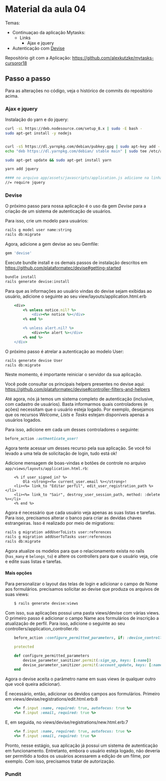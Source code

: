 # Material da aula 04

Temas:
* Continuaçao da aplicação Mytasks:
  * Links
	* Ajax e jquery
* Autenticação com [Devise](https://github.com/plataformatec/devise)

Repositório git com a Aplicação: https://github.com/alexkutzke/mytasks-cursoror18

## Passo a passo

Para as alterações no código, veja o histórico de commits do repositório acima.

### Ajax e jquery

Instalação do yarn e do jquery:

```bash
curl -sL https://deb.nodesource.com/setup_8.x | sudo -E bash -
sudo apt-get install -y nodejs


curl -sS https://dl.yarnpkg.com/debian/pubkey.gpg | sudo apt-key add -
echo "deb https://dl.yarnpkg.com/debian/ stable main" | sudo tee /etc/apt/sources.list.d/yarn.list

sudo apt-get update && sudo apt-get install yarn

yarn add jquery

#### no arquivo app/assets/javascripts/application.js adicione na linha 15
//= require jquery
```

### Devise

O próximo passo para nossa aplicação é o uso da gem *Devise* para a criação
de um sistema de autenticação de usuários.

Para isso, crie um modelo para usuários:

```bash
rails g model user name:string
rails db:migrate
```

Agora, adicione a gem devise ao seu Gemfile:

```ruby
gem 'devise'
```

Execute bundle install e os demais passos de instalação descritos em
https://github.com/plataformatec/devise#getting-started

```bash
bundle install
rails generate devise:install
```

Para que as informações ao usuário vindas do devise sejam exibidas ao usuário,
adicione o seguinte ao seu view/layouts/application.html.erb

```ruby
	<div>
		<% unless notice.nil? %>
			<div><%= notice %></div>
		<% end %>

		<% unless alert.nil? %>
			<div><%= alert %></div>
		<% end %>
	</div>
```

O próximo passo é atrelar a autenticação ao modelo User:

```bash
rails generate devise User
rails db:migrate
```

Neste momento, é importante reiniciar o servidor da sua aplicação.

Você pode consultar os principais helpers presentes no devise aqui:
https://github.com/plataformatec/devise#controller-filters-and-helpers

Até agora, nós já temos um sistema completo de autenticação (inclusive,
com cadastro de usuários). Basta informarmos quais controladores (e ações)
necessitam que o usuário esteja logado. Por exemplo, desejamos que
os recursos *Welcome*, *Lists* e *Tasks* estejam disponíveis apenas
a usuários logados.

Para isso, adicione em cada um desses controladores o seguinte:

```ruby
before_action :authenticate_user!
```

Agora tente acessar um desses recurso pela sua aplicação. Se você foi levado
a uma tela de solicitação de login, tudo está ok!

Adicione mensagem de boas-vindas e botões de controle no arquivo `app/views/layouts/application.html.rb`:
```erb
	<% if user_signed_in? %>
		Olá <strong><%= current_user.email %></strong>!
	<li><%= link_to "Editar perfil", edit_user_registration_path %></li>
	<li><%= link_to "Sair", destroy_user_session_path, method: :delete %></li>
	<% end %>
```

Agora é necessário que cada usuário veja apenas as suas listas e tarefas. Para isso, precisamos alterar o banco para criar as devidas chaves estrangeiras. Isso é realizado por meio de migrations:

```bash
rails g migration addUserToLists user:references
rails g migration addUserToTasks user:references
rails db:migrate
```

Agora atualize os modelos para que o relacionamento exista no rails (`has_many` e `belongs_to`) e altere os controllers para que o usuário veja, crie e edite suas listas e tarefas.

#### Mais opções

Para personalizar o layout das telas de login e adicionar o campo
de Nome aos formulários. precisamos solicitar ao devise que produza
os arquivos de suas views:

```bash
	$ rails generate devise:views
```

Com isso, sua aplicações possui uma pasta views/devise com várias views.
O primeiro passo é adicionar o campo Name aos formulários de inscrição a atualização
de perfil. Para isso, adicione o seguinte ao seu controllers/application_controller.rb:

```ruby
	before_action :configure_permitted_parameters, if: :devise_controller?

	protected

	def configure_permitted_parameters
		devise_parameter_sanitizer.permit(:sign_up, keys: [:name])
		devise_parameter_sanitizer.permit(:account_update, keys: [:name])
	end
```

Agora o devise aceita o parâmetro name em suas views (e qualquer outro que
você queira adicionar).

É necessário, então, adicionar os devidos campos aos formulários. Primeiro em
views/devise/registrations/edit.html.erb:8

```ruby
	<%= f.input :name, required: true, autofocus: true %>
	<%= f.input :email, required: true %>
```

E, em seguida, no views/devise/registrations/new.html.erb:7

```ruby
	<%= f.input :name, required: true, autofocus: true %>
	<%= f.input :email, required: true %>
```

Pronto, nesse estágio, sua aplicação já possui um sistema de autenticação em
funcionamento. Entretanto, embora o usuário esteja logado, não deveria ser
permitido a todos os usuários acessarem a edição de um filme, por exemplo.
Com isso, precisamos tratar de autorização.

### Pundit

